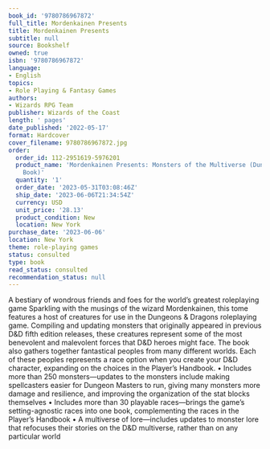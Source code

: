 ```yaml
---
book_id: '9780786967872'
full_title: Mordenkainen Presents
title: Mordenkainen Presents
subtitle: null
source: Bookshelf
owned: true
isbn: '9780786967872'
language:
- English
topics:
- Role Playing & Fantasy Games
authors:
- Wizards RPG Team
publisher: Wizards of the Coast
length: ' pages'
date_published: '2022-05-17'
format: Hardcover
cover_filename: 9780786967872.jpg
order:
  order_id: 112-2951619-5976201
  product_name: 'Mordenkainen Presents: Monsters of the Multiverse (Dungeons & Dragons
    Book)'
  quantity: '1'
  order_date: '2023-05-31T03:08:46Z'
  ship_date: '2023-06-06T21:34:54Z'
  currency: USD
  unit_price: '28.13'
  product_condition: New
  location: New York
purchase_date: '2023-06-06'
location: New York
theme: role-playing games
status: consulted
type: book
read_status: consulted
recommendation_status: null
---
```

A bestiary of wondrous friends and foes for the world’s greatest roleplaying game
Sparkling with the musings of the wizard Mordenkainen, this tome features a host of creatures for use in the Dungeons & Dragons roleplaying game. Compiling and updating monsters that originally appeared in previous D&D fifth edition releases, these creatures represent some of the most benevolent and malevolent forces that D&D heroes might face.
The book also gathers together fantastical peoples from many different worlds. Each of these peoples represents a race option when you create your D&D character, expanding on the choices in the Player’s Handbook.
• Includes more than 250 monsters—updates to the monsters include making spellcasters easier for Dungeon Masters to run, giving many monsters more damage and resilience, and improving the organization of the stat blocks themselves
• Includes more than 30 playable races—brings the game’s setting-agnostic races into one book, complementing the races in the Player’s Handbook
• A multiverse of lore—includes updates to monster lore that refocuses their stories on the D&D multiverse, rather than on any particular world
